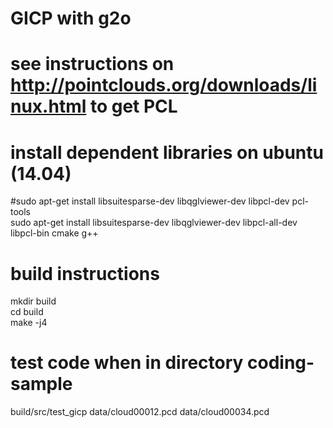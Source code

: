 # GICP with g2o
# see instructions on http://pointclouds.org/downloads/linux.html to get PCL

# install dependent libraries on ubuntu (14.04)
#sudo apt-get install libsuitesparse-dev libqglviewer-dev libpcl-dev pcl-tools <br />
sudo apt-get install libsuitesparse-dev libqglviewer-dev libpcl-all-dev libpcl-bin cmake g++


# build instructions
mkdir build <br />
cd build <br />
make -j4 <br />

# test code when in directory coding-sample
build/src/test_gicp data/cloud00012.pcd data/cloud00034.pcd
